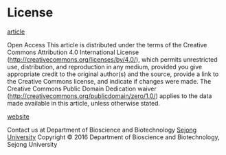 # License

[article](10.1186/s13321-016-0188-5)

Open Access This article is distributed under the terms of the Creative Commons Attribution 4.0 International License (http://creativecommons.org/licenses/by/4.0/), which permits unrestricted use, distribution, and reproduction in any medium, provided you give appropriate credit to the original author(s) and the source, provide a link to the Creative Commons license, and indicate if changes were made. The Creative Commons Public Domain Dedication waiver (http://creativecommons.org/publicdomain/zero/1.0/) applies to the data made available in this article, unless otherwise stated.

[website](http://silver.sejong.ac.kr/npcare/)

Contact us at Department of Bioscience and Biotechnology [Sejong University](http://eng.sejong.ac.kr/)
Copyright © 2016 Department of Bioscience and Biotechnology, Sejong University